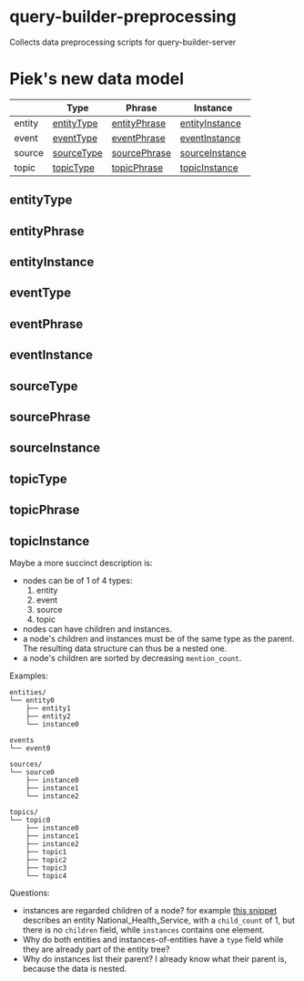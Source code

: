 # query-builder-preprocessing
Collects data preprocessing scripts for query-builder-server


# Piek's new data model

|   | Type | Phrase  | Instance  |
|---|---|---|---|
| entity | [entityType](#entitytype) | [entityPhrase](#entityphrase) | [entityInstance](#entityinstance) |
| event | [eventType](#eventtype) | [eventPhrase](#eventphrase) | [eventInstance](#eventinstance) |
| source | [sourceType](#sourcetype) | [sourcePhrase](#sourcephrase) | [sourceInstance](#sourceinstance) |
| topic | [topicType](#topictype) | [topicPhrase](#topicphrase) | [topicInstance](#topicInstance) |



## entityType

## entityPhrase

## entityInstance

## eventType

## eventPhrase

## eventInstance

## sourceType

## sourcePhrase

## sourceInstance

## topicType

## topicPhrase

## topicInstance


Maybe a more succinct description is:

- nodes can be of 1 of 4 types:
    1. entity
    1. event
    1. source
    1. topic
- nodes can have children and instances.
- a node's children and instances must be of the same type as the parent. The resulting data structure can thus be a nested one.
- a node's children are sorted by decreasing ``mention_count``.

Examples:

```
entities/
└── entity0
    ├── entity1
    ├── entity2
    └── instance0
```

```
events
└── event0
```

```
sources/
└── source0
    ├── instance0
    ├── instance1
    └── instance2
```

```
topics/
└── topic0
    ├── instance0
    ├── instance1
    ├── instance2
    ├── topic1
    ├── topic2
    ├── topic3
    └── topic4
```


Questions:

- instances are regarded children of a node? for example [this snippet](https://github.com/NLeSC-Storyteller/query-builder-preprocessing/blob/d8965af72c0378f771256ac8fb634df1a5048d9a/data/entities.json#L4727-L4741) describes an entity National_Health_Service, with a ``child_count`` of 1, but there is no ``children`` field, while ``instances`` contains one element. 
- Why do both entities and instances-of-entities have a ``type`` field while they are already part of the entity tree?
- Why do instances list their parent? I already know what their parent is, because the data is nested.



